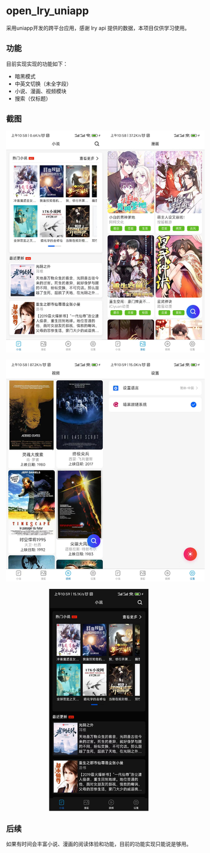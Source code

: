 # open_lry_uniapp
采用uniapp开发的跨平台应用，感谢 lry api 提供的数据，本项目仅供学习使用。
## 功能
目前实现实现的功能如下：
- 暗黑模式
- 中英文切换（未全字段）
- 小说、漫画、视频模块
- 搜索（仅标题）
## 截图
<div style="display:flex;just-content:space-around;margin-bottom:20px">
<img src="https://github.com/lloyd42/open_lry_uniapp/blob/main/src/static/fiction.jpg" alt="小说" style="width:270px;"/>
<img src="https://github.com/lloyd42/open_lry_uniapp/blob/main/src/static/comic.jpg" alt="漫画" style="width:270px;"/>
</div>
<div style="display:flex;just-content:space-around;margin-bottom:20px">
<img src="https://github.com/lloyd42/open_lry_uniapp/blob/main/src/static/video.jpg" alt="视频" style="width:270px;"/>
<img src="https://github.com/lloyd42/open_lry_uniapp/blob/main/src/static/setting.jpg" alt="设置" style="width:270px;"/>
</div>
<div align="center">
<img src="https://github.com/lloyd42/open_lry_uniapp/blob/main/src/static/dark.jpg" alt="暗黑模式" style="width:270px;"/>
</div>

## 后续
如果有时间会丰富小说、漫画的阅读体验和功能，目前的功能实现只能说是够用。
